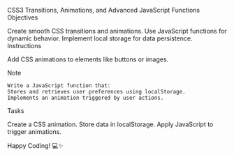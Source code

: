 CSS3 Transitions, Animations, and Advanced JavaScript Functions
Objectives

Create smooth CSS transitions and animations. Use JavaScript functions for dynamic behavior. Implement local storage for data persistence.
Instructions

Add CSS animations to elements like buttons or images.

Note

    Write a JavaScript function that:
    Stores and retrieves user preferences using localStorage.
    Implements an animation triggered by user actions.

Tasks

Create a CSS animation. Store data in localStorage. Apply JavaScript to trigger animations.

Happy Coding! 💻✨